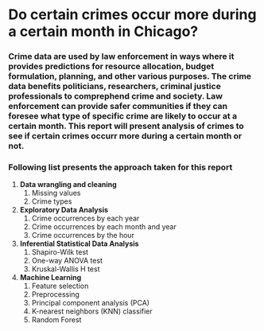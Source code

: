 # Do certain crimes occur more during a certain month in Chicago?

### Crime data are used by law enforcement in ways where it provides predictions for resource allocation, budget formulation, planning, and other various purposes. The crime data benefits politicians, researchers, criminal justice professionals to comprephend crime and society. Law enforcement can provide safer communities if they can foresee what type of specific crime are likely to occur at a certain month. This report will present analysis of crimes to see if certain crimes occurr more during a certain month or not.

### Following list presents the approach taken for this report

1. **Data wrangling and cleaning**
   1. Missing values
   2. Crime types
2. **Exploratory Data Analysis**
   1. Crime occurrences by each year
   2. Crime occurrences by each month and year
   3. Crime occurrences by the hour
3. **Inferential Statistical Data Analysis**
   1. Shapiro-Wilk test
   2. One-way ANOVA test
   3. Kruskal-Wallis H test
4. **Machine Learning**
   1. Feature selection
   2. Preprocessing
   3. Principal component analysis (PCA)
   4. K-nearest neighbors (KNN) classifier
   5. Random Forest
